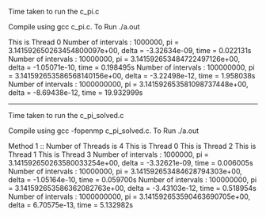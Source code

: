 Time taken to run the c_pi.c

Compile using gcc c_pi.c. 
To Run ./a.out

This is Thread 0
Number of intervals :      1000000, pi = 3.141592650263454800097e+00, delta = -3.32634e-09, time = 0.022131s
Number of intervals :     10000000, pi = 3.141592653484722497126e+00, delta = -1.05071e-10, time = 0.198495s
Number of intervals :    100000000, pi = 3.141592653586568140156e+00, delta = -3.22498e-12, time = 1.958038s
Number of intervals :   1000000000, pi = 3.141592653581098737448e+00, delta = -8.69438e-12, time = 19.932999s

--------------------------------------------------------
Time taken to run the c_pi_solved.c

Compile using gcc -fopenmp c_pi_solved.c. 
To Run ./a.out

Method 1 :: Number of Threads is 4
This is Thread 0
This is Thread 2
This is Thread 1
This is Thread 3
Number of intervals :      1000000, pi = 3.141592650263580033254e+00, delta = -3.32621e-09, time = 0.006005s
Number of intervals :     10000000, pi = 3.141592653484628794303e+00, delta = -1.05164e-10, time = 0.059700s
Number of intervals :    100000000, pi = 3.141592653586362082763e+00, delta = -3.43103e-12, time = 0.518954s
Number of intervals :   1000000000, pi = 3.141592653590463690705e+00, delta = 6.70575e-13, time = 5.132982s

